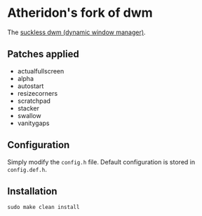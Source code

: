 # Atheridon's fork of dwm

The [suckless dwm (dynamic window manager)](https://dwm.suckless.org/).

## Patches applied

+ actualfullscreen
+ alpha
+ autostart
+ resizecorners
+ scratchpad
+ stacker 
+ swallow 
+ vanitygaps

## Configuration

Simply modify the `config.h` file. 
Default configuration is stored in `config.def.h`.

## Installation

```
sudo make clean install
```
